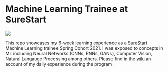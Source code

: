 # Machine Learning Trainee at SureStart

![](https://images.squarespace-cdn.com/content/5f45536caa356e6ab51588f4/1599580657611-7A6YX9MGA2YHJCQ46QSB/SureStart+Logo.png?content-type=image%2Fpng)






This repo showcases my 6-week learning experience as a [SureStart](https://mysurestart.com/) Machine Learning trainee Spring Cohort 2021.
I was exposed to concepts in ML including Neural Networks (CNNs, RNNs, GANs), Computer Vision, Natural Langauge Processing among others.
Please find in the [wiki](https://github.com/BBLinus/Bolu-SureStart/wiki) an account of my daily experience during the program.
